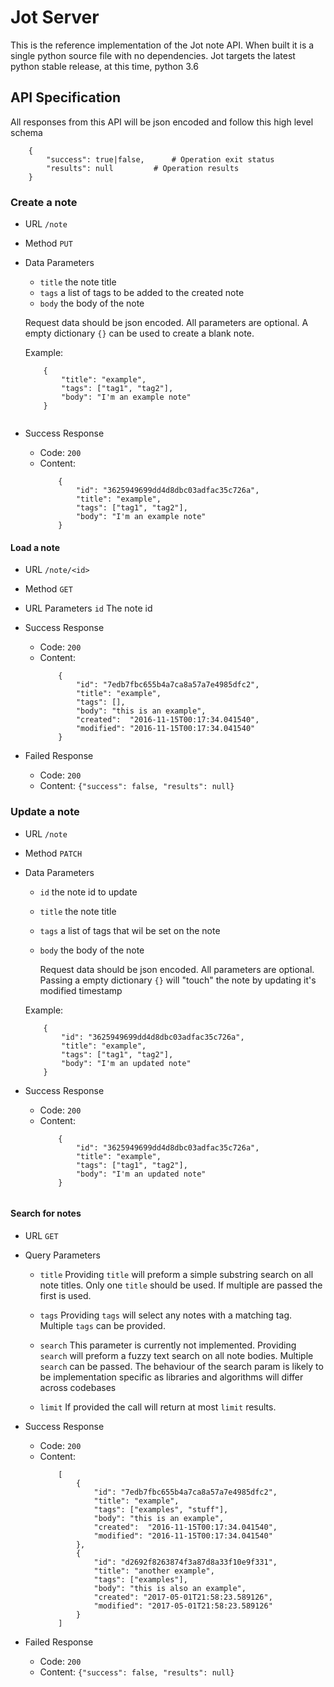 # Jot Server

This is the reference implementation of the Jot note API.
When built it is a single python source file with no dependencies.
Jot targets the latest python stable release, at this time, python 3.6


## API Specification

All responses from this API will be json encoded and follow this high level schema
```
	{
		"success": true|false,		# Operation exit status
		"results": null			# Operation results
	}
```
### Create a note

*	URL
	`/note`

*	Method
	`PUT`

*	Data Parameters
	*	`title` the note title
	*	`tags`	a list of tags to be added to the created note
	*	`body`	the body of the note
	
	
	Request data should be json encoded.
	All parameters are optional. 
	A empty dictionary `{}` can be used to create a blank note.
	
	Example:
	```
		{
			"title": "example",
			"tags":	["tag1", "tag2"],
			"body": "I'm an example note"
		}
		
	```
*	Success Response
	*	Code: `200`
	*	Content:
		```
			{
				"id": "3625949699dd4d8dbc03adfac35c726a",
				"title": "example",
				"tags":	["tag1", "tag2"],
				"body": "I'm an example note"
			}

		```

#### Load a note

*	URL
	`/note/<id>`

*	Method
	`GET`

*	URL Parameters
		`id`	The note id

*	Success Response
	*	Code: `200`
	*	Content: 
		```
			{
				"id": "7edb7fbc655b4a7ca8a57a7e4985dfc2", 
				"title": "example", 
				"tags": [], 
				"body": "this is an example", 
				"created": 	"2016-11-15T00:17:34.041540", 
				"modified": "2016-11-15T00:17:34.041540"
			}

		```

*	Failed Response
	*	Code: `200`
	*	Content: `{"success": false, "results": null}`

### Update a note

*	URL
	`/note`

*	Method
	`PATCH`

*	Data Parameters
	*	`id`	the note id to update
	*	`title` the note title
	*	`tags`	a list of tags that wil be set on the note
	*	`body`	the body of the note
	
		Request data should be json encoded.
	All parameters are optional. 
	Passing a empty dictionary `{}` will "touch" the note by updating it's modified timestamp
	
	Example:
	```
		{
			"id": "3625949699dd4d8dbc03adfac35c726a",
			"title": "example",
			"tags":	["tag1", "tag2"],
			"body": "I'm an updated note"
		}

	```

*	Success Response
	*	Code: `200`
	*	Content:
		```
			{
				"id": "3625949699dd4d8dbc03adfac35c726a",
				"title": "example",
				"tags":	["tag1", "tag2"],
				"body": "I'm an updated note"
			}
			
		```

#### Search for notes

*	URL
	`GET`

*	Query Parameters
	*	`title`
		Providing `title` will preform 
		a simple substring search on all note titles.
		Only one `title` should be used.
		If multiple are passed the first is used.
	
	*	`tags`
		Providing `tags` will select any notes with a matching tag.
		Multiple `tags` can be provided.

	*	`search`
		This parameter is currently not implemented.
		Providing `search` will preform a fuzzy text search on all note bodies.
		Multiple `search` can be passed.
		The behaviour of the search param is likely to be implementation specific 
		as libraries and algorithms will differ across codebases

	*	`limit`
		If provided the call will return at most `limit` results.


*	Success Response
	*	Code: `200`
	*	Content: 
		```
			[
				{
					"id": "7edb7fbc655b4a7ca8a57a7e4985dfc2", 
					"title": "example", 
					"tags": ["examples", "stuff"], 
					"body": "this is an example", 
					"created": 	"2016-11-15T00:17:34.041540", 
					"modified": "2016-11-15T00:17:34.041540"
				},
				{
					"id": "d2692f8263874f3a87d8a33f10e9f331", 
					"title": "another example", 
					"tags": ["examples"], 
					"body": "this is also an example",
					"created": "2017-05-01T21:58:23.589126", 
					"modified": "2017-05-01T21:58:23.589126"
				}
			]

		```

*	Failed Response
	*	Code: `200`
	*	Content: `{"success": false, "results": null}`
